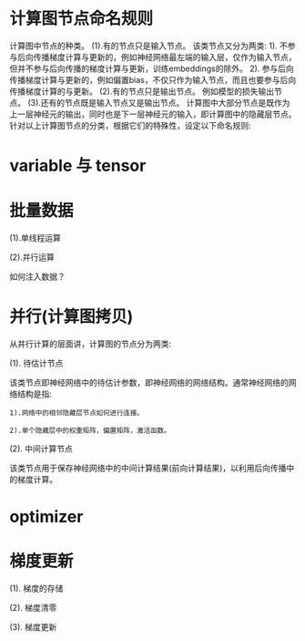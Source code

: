 # 计算图节点命名规则
计算图中节点的种类。
(1).有的节点只是输入节点。
    该类节点又分为两类:
    1). 不参与后向传播梯度计算与更新的，例如神经网络最左端的输入层，仅作为输入节点，但并不参与后向传播的梯度计算与更新，训练embeddings的除外。
    2). 参与后向传播梯度计算与更新的，例如偏置bias，不仅只作为输入节点，而且也要参与后向传播梯度计算的与更新。
(2).有的节点只是输出节点。
    例如模型的损失输出节点。
(3).还有的节点既是输入节点又是输出节点。
    计算图中大部分节点是既作为上一层神经元的输出，同时也是下一层神经元的输入，即计算图中的隐藏层节点。
针对以上计算图节点的分类，根据它们的特殊性，设定以下命名规则:


# variable 与 tensor


# 批量数据

(1).单线程运算

(2).并行运算

如何注入数据？


# 并行(计算图拷贝)

从并行计算的层面讲，计算图的节点分为两类:

(1). 待估计节点

该类节点即神经网络中的待估计参数，即神经网络的网络结构。通常神经网络的网络结构是指:

    1).网络中的相邻隐藏层节点如何进行连接。

    2).单个隐藏层中的权重矩阵，偏置矩阵，激活函数。

(2). 中间计算节点

该类节点用于保存神经网络中的中间计算结果(前向计算结果)，以利用后向传播中的梯度计算。


# optimizer


# 梯度更新

(1). 梯度的存储

(2). 梯度清零

(3). 梯度更新











